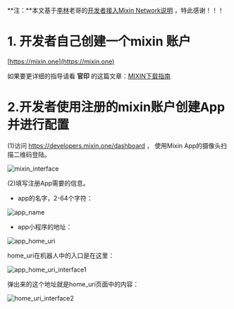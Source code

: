 **注：**本文基于[李林](https://gist.github.com/myrual)老哥的[开发者接入Mixin Network说明](https://gist.github.com/myrual/64769acd3d09e9fd3ac37636d899f844) ，特此感谢！！！

# 1. 开发者自己创建一个mixin 账户

[https://mixin.one](https://mixin.one)

如果要更详细的指导请看 **官印** 的这篇文章：[MIXIN下载指南](https://www.jianshu.com/p/65b12a44ad53)

# 2.开发者使用注册的mixin账户创建App并进行配置

(1)访问 https://developers.mixin.one/dashboard ， 使用Mixin App的摄像头扫描二维码登陆。

![mixin_interface](http://static.zybuluo.com/hitchhacker/294v071s3nz8enj371zcotyg/mixin_interface.jpeg)

(2)填写注册App需要的信息。

- app的名字，2-64个字符：

![app_name](http://static.zybuluo.com/hitchhacker/rqmjrzgesvaq7dpmfbd7kvfs/app_name.png)

- app小程序的地址：

![app_home_uri](http://static.zybuluo.com/hitchhacker/u68q9v1qbaqgcge97rl3mlcm/app_home_uri.png)

home_uri在机器人中的入口是在这里：

![app_home_uri_interface1](http://static.zybuluo.com/hitchhacker/egucec7ij8mir9rjw0m2ilcq/home_uri_interface.jpeg)

弹出来的这个地址就是home_uri页面中的内容：

![home_uri_interface2](http://static.zybuluo.com/hitchhacker/ovs0dye8603sdlk14vs7ovrp/home_uri_interface2.jpeg)


